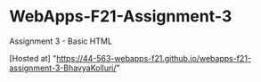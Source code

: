 # WebApps-F21-Assignment-3
Assignment 3 - Basic HTML

[Hosted at] "https://44-563-webapps-f21.github.io/webapps-f21-assignment-3-BhavyaKolluri/"